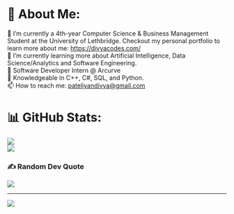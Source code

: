 # 💫 About Me:
🔭 I’m currently a 4th-year Computer Science & Business Management Student at the University of Lethbridge. Checkout my personal portfolio to learn more about me: https://divyacodes.com/ <br>🌱 I’m currently learning more about Artificial Intelligence, Data Science/Analytics and Software Engineering.<br>💼 Software Developer Intern @ Arcurve<br>💬 Knowledgeable in C++, C#, SQL, and Python.<br> 📫 How to reach me: pateliyandivya@gmail.com

# 📊 GitHub Stats:
![](https://github-readme-streak-stats.herokuapp.com/?user=DibsTHEgreat&theme=dark&hide_border=false)<br/>
![](https://github-readme-stats.vercel.app/api/top-langs/?username=DibsTHEgreat&theme=dark&hide_border=false&include_all_commits=false&count_private=false&layout=compact)

### ✍️ Random Dev Quote
![](https://quotes-github-readme.vercel.app/api?type=horizontal&theme=radical)

---
[![](https://visitcount.itsvg.in/api?id=DibsTHEgreat&icon=0&color=0)](https://visitcount.itsvg.in)
